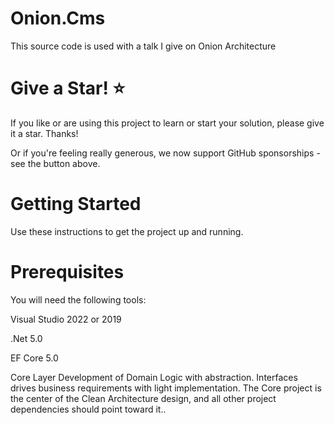 # Onion.Cms

This source code is used with a talk I give on Onion Architecture

# Give a Star! ⭐ 

If you like or are using this project to learn or start your solution, please give it a star. Thanks!

Or if you're feeling really generous, we now support GitHub sponsorships - see the button above.


# Getting Started
Use these instructions to get the project up and running.

# Prerequisites
You will need the following tools:

Visual Studio 2022 or 2019

.Net 5.0 

EF Core 5.0 

Core Layer
Development of Domain Logic with abstraction. Interfaces drives business requirements with light implementation. The Core project is the center of the Clean Architecture design, and all other project dependencies should point toward it..

